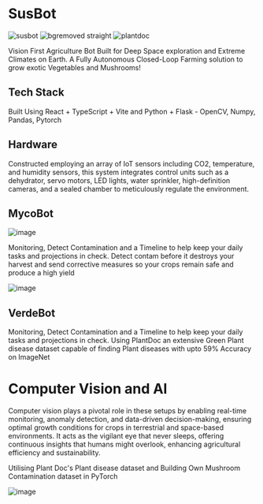 # SusBot

![susbot](https://github.com/Shaburu/Advanced-Mushroom-Habitat-Mush-E/assets/67481819/68076764-0f43-445d-8ff7-f8e9e52045af)
![bgremoved straight](https://github.com/Shaburu/Advanced-Mushroom-Habitat-Mush-E/assets/67481819/b085cd0d-5e4a-4579-9107-077ce0a0dfb5)
![plantdoc](https://github.com/Shaburu/Advanced-Mushroom-Habitat-Mush-E/assets/67481819/d1ee951d-4faa-4ead-a4cb-be0880e0bf49)

Vision First Agriculture Bot Built for Deep Space exploration and Extreme Climates on Earth.
A Fully Autonomous Closed-Loop Farming solution to grow exotic Vegetables and Mushrooms!

## Tech Stack
Built Using React + TypeScript + Vite and Python + Flask - OpenCV, Numpy, Pandas, Pytorch

## Hardware
Constructed employing an array of IoT sensors including CO2, temperature, and humidity sensors, this system integrates control units such as a dehydrator, servo motors, LED lights, water sprinkler, high-definition cameras, and a sealed chamber to meticulously regulate the environment.

## MycoBot
![image](https://github.com/Shaburu/Advanced-Mushroom-Habitat-Mush-E/assets/67481819/4527f2e1-342f-4e07-bf5b-d480208e3667)

Monitoring, Detect Contamination and a Timeline to help keep your daily tasks and projections in check.
Detect contam before it destroys your harvest and send corrective measures so your crops remain safe and produce a high yield
 
![image](https://github.com/Shaburu/Advanced-Mushroom-Habitat-Mush-E/assets/67481819/6ee18bbe-bfd9-4b4f-b4c3-5c8204ae799e)

## VerdeBot

Monitoring, Detect Contamination and a Timeline to help keep your daily tasks and projections in check.
Using PlantDoc an extensive Green Plant disease dataset capable of finding Plant diseases with upto 59% Accuracy on ImageNet

# Computer Vision and AI
Computer vision plays a pivotal role in these setups by enabling real-time monitoring, anomaly detection, and data-driven decision-making, ensuring optimal growth conditions for crops in terrestrial and space-based environments. It acts as the vigilant eye that never sleeps, offering continuous insights that humans might overlook, enhancing agricultural efficiency and sustainability.

Utilising Plant Doc's Plant disease dataset 
and Building Own Mushroom Contamination dataset in PyTorch

![image](https://raw.githubusercontent.com/pratikkayal/PlantDoc-Dataset/master/PlantDoc_Examples.png)


